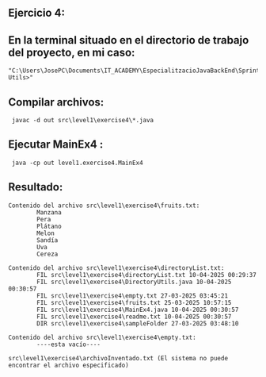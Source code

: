 ## Ejercicio 4:

## En la terminal situado en el directorio de trabajo del proyecto, en mi caso:

    "C:\Users\JosePC\Documents\IT_ACADEMY\EspecialitzacioJavaBackEnd\Sprint1\S105_Java Utils>"

## Compilar archivos:

     javac -d out src\level1\exercise4\*.java

## Ejecutar MainEx4 :

     java -cp out level1.exercise4.MainEx4

## Resultado:
    Contenido del archivo src\level1\exercise4\fruits.txt:
            Manzana
            Pera
            Plátano
            Melon
            Sandía
            Uva
            Cereza

    Contenido del archivo src\level1\exercise4\directoryList.txt:
            FIL src\level1\exercise4\directoryList.txt 10-04-2025 00:29:37
            FIL src\level1\exercise4\DirectoryUtils.java 10-04-2025 00:30:57
            FIL src\level1\exercise4\empty.txt 27-03-2025 03:45:21
            FIL src\level1\exercise4\fruits.txt 25-03-2025 10:57:15
            FIL src\level1\exercise4\MainEx4.java 10-04-2025 00:30:57
            FIL src\level1\exercise4\readme.txt 10-04-2025 00:30:57
            DIR src\level1\exercise4\sampleFolder 27-03-2025 03:48:10

    Contenido del archivo src\level1\exercise4\empty.txt:
            ----esta vacío----

    src\level1\exercise4\archivoInventado.txt (El sistema no puede encontrar el archivo especificado)
